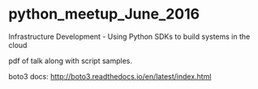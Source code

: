 # python_meetup_June_2016

Infrastructure Development - Using Python SDKs to build systems in the cloud

pdf of talk along with script samples.

boto3 docs:  http://boto3.readthedocs.io/en/latest/index.html
